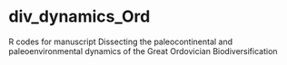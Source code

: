 # div_dynamics_Ord
R codes for manuscript Dissecting the paleocontinental and paleoenvironmental dynamics of the Great Ordovician Biodiversification
